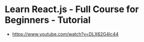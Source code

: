 # Learn React.js - Full Course for Beginners - Tutorial

- https://www.youtube.com/watch?v=DLX62G4lc44